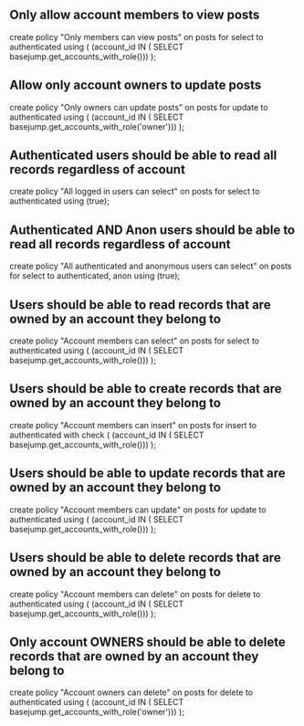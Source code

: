 ## Only allow account members to view posts

create policy "Only members can view posts" on posts
    for select
    to authenticated
    using (
        (account_id IN ( SELECT basejump.get_accounts_with_role()))
    );


## Allow only account owners to update posts

create policy "Only owners can update posts" on posts
    for update
    to authenticated
    using (
        (account_id IN ( SELECT basejump.get_accounts_with_role('owner')))
    );

## Authenticated users should be able to read all records regardless of account

create policy "All logged in users can select" on posts
    for select
    to authenticated
    using (true);

## Authenticated AND Anon users should be able to read all records regardless of account

create policy "All authenticated and anonymous users can select" on posts
    for select
    to authenticated, anon
    using (true);

## Users should be able to read records that are owned by an account they belong to

create policy "Account members can select" on posts
    for select
    to authenticated
    using (
        (account_id IN ( SELECT basejump.get_accounts_with_role()))
    );

## Users should be able to create records that are owned by an account they belong to

create policy "Account members can insert" on posts
    for insert
    to authenticated
    with check (
        (account_id IN ( SELECT basejump.get_accounts_with_role()))
    );

## Users should be able to update records that are owned by an account they belong to

create policy "Account members can update" on posts
    for update
    to authenticated
    using (
        (account_id IN ( SELECT basejump.get_accounts_with_role()))
    );

## Users should be able to delete records that are owned by an account they belong to

create policy "Account members can delete" on posts
    for delete
    to authenticated
    using (
        (account_id IN ( SELECT basejump.get_accounts_with_role()))
    );

## Only account OWNERS should be able to delete records that are owned by an account they belong to

create policy "Account owners can delete" on posts
    for delete
    to authenticated
    using (
        (account_id IN ( SELECT basejump.get_accounts_with_role('owner')))
    );
